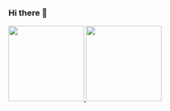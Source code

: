 ### Hi there 👋


<div>
  <a href="https://github.com/ffelipealves">
  <img height="150em" src="https://github-readme-stats.vercel.app/api?username=ffelipealves&show_icons=true&theme=omni&include_all_commits=true&count_private=true"/>
  <img height="150em" src="https://github-readme-stats.vercel.app/api/top-langs/?username=ffelipealves&hide=jupyter%20notebook&layout=compact&langs_count=6&theme=omni"/>
</div>
